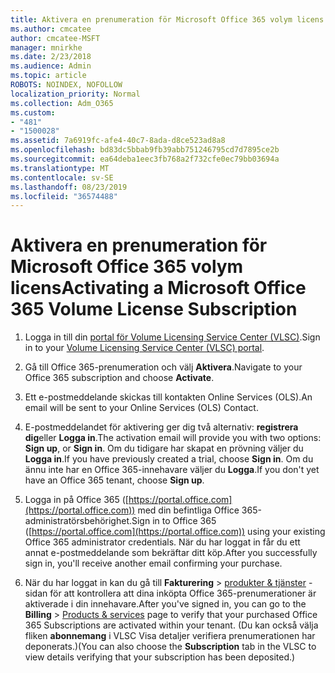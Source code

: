 ```yaml
---
title: Aktivera en prenumeration för Microsoft Office 365 volym licens
ms.author: cmcatee
author: cmcatee-MSFT
manager: mnirkhe
ms.date: 2/23/2018
ms.audience: Admin
ms.topic: article
ROBOTS: NOINDEX, NOFOLLOW
localization_priority: Normal
ms.collection: Adm_O365
ms.custom:
- "481"
- "1500028"
ms.assetid: 7a6919fc-afe4-40c7-8ada-d8ce523ad8a8
ms.openlocfilehash: bd83dc5bbab9fb39abb751246795cd7d7895ce2b
ms.sourcegitcommit: ea64deba1eec3fb768a2f732cfe0ec79bb03694a
ms.translationtype: MT
ms.contentlocale: sv-SE
ms.lasthandoff: 08/23/2019
ms.locfileid: "36574488"
---
```

# <a name="activating-a-microsoft-office-365-volume-license-subscription"></a><span data-ttu-id="537d2-102">Aktivera en prenumeration för Microsoft Office 365 volym licens</span><span class="sxs-lookup"><span data-stu-id="537d2-102">Activating a Microsoft Office 365 Volume License Subscription</span></span>

1. <span data-ttu-id="537d2-103">Logga in till din [portal för Volume Licensing Service Center (VLSC)](http://go.microsoft.com/fwlink/p/?LinkId=329762).</span><span class="sxs-lookup"><span data-stu-id="537d2-103">Sign in to your [Volume Licensing Service Center (VLSC) portal](http://go.microsoft.com/fwlink/p/?LinkId=329762).</span></span>

2. <span data-ttu-id="537d2-104">Gå till Office 365-prenumeration och välj **Aktivera**.</span><span class="sxs-lookup"><span data-stu-id="537d2-104">Navigate to your Office 365 subscription and choose **Activate**.</span></span>

3. <span data-ttu-id="537d2-105">Ett e-postmeddelande skickas till kontakten Online Services (OLS).</span><span class="sxs-lookup"><span data-stu-id="537d2-105">An email will be sent to your Online Services (OLS) Contact.</span></span>

4. <span data-ttu-id="537d2-106">E-postmeddelandet för aktivering ger dig två alternativ: **registrera dig**eller **Logga in**.</span><span class="sxs-lookup"><span data-stu-id="537d2-106">The activation email will provide you with two options: **Sign up**, or **Sign in**.</span></span> <span data-ttu-id="537d2-107">Om du tidigare har skapat en prövning väljer du **Logga in**.</span><span class="sxs-lookup"><span data-stu-id="537d2-107">If you have previously created a trial, choose **Sign in**.</span></span> <span data-ttu-id="537d2-108">Om du ännu inte har en Office 365-innehavare väljer du **Logga**.</span><span class="sxs-lookup"><span data-stu-id="537d2-108">If you don't yet have an Office 365 tenant, choose **Sign up**.</span></span>

5. <span data-ttu-id="537d2-109">Logga in på Office 365 ([https://portal.office.com](https://portal.office.com)) med din befintliga Office 365-administratörsbehörighet.</span><span class="sxs-lookup"><span data-stu-id="537d2-109">Sign in to Office 365 ([https://portal.office.com](https://portal.office.com)) using your existing Office 365 administrator credentials.</span></span> <span data-ttu-id="537d2-110">När du har loggat in får du ett annat e-postmeddelande som bekräftar ditt köp.</span><span class="sxs-lookup"><span data-stu-id="537d2-110">After you successfully sign in, you'll receive another email confirming your purchase.</span></span>

6. <span data-ttu-id="537d2-111">När du har loggat in kan du gå till **Fakturering** \> [produkter & tjänster](https://go.microsoft.com/fwlink/p/?linkid=842054) -sidan för att kontrollera att dina inköpta Office 365-prenumerationer är aktiverade i din innehavare.</span><span class="sxs-lookup"><span data-stu-id="537d2-111">After you've signed in, you can go to the **Billing** \> [Products & services](https://go.microsoft.com/fwlink/p/?linkid=842054) page to verify that your purchased Office 365 Subscriptions are activated within your tenant.</span></span> <span data-ttu-id="537d2-112">(Du kan också välja fliken **abonnemang** i VLSC Visa detaljer verifiera prenumerationen har deponerats.)</span><span class="sxs-lookup"><span data-stu-id="537d2-112">(You can also choose the **Subscription** tab in the VLSC to view details verifying that your subscription has been deposited.)</span></span>
